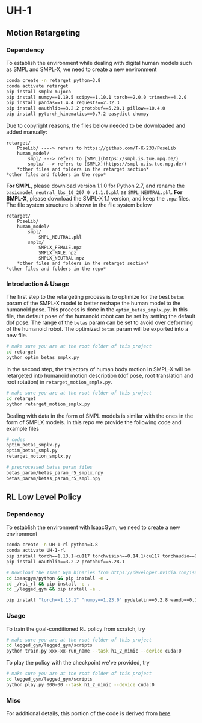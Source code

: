 # UH-1

## Motion Retargeting

### Dependency

To establish the environment while dealing with digital human models such as SMPL and SMPL-X, we need to create a new environment
```bash
conda create -n retarget python=3.8
conda activate retarget
pip install smplx mujoco
pip install numpy==1.19.5 scipy==1.10.1 torch==2.0.0 trimesh==4.2.0
pip install pandas==1.4.4 requests==2.32.3
pip install oauthlib==3.2.2 protobuf==5.28.1 pillow==10.4.0
pip install pytorch_kinematics==0.7.2 easydict chumpy
```

Due to copyright reasons, the files below needed to be downloaded and added manually:
```
retarget/
    PoseLib/ ----> refers to https://github.com/T-K-233/PoseLib
    human_model/
        smpl/ ---> refers to [SMPL](https://smpl.is.tue.mpg.de/)
        smplx/ --> refers to [SMPLX](https://smpl-x.is.tue.mpg.de/)
    *other files and folders in the retarget section*
*other files and folders in the repo*
```

**For SMPL**, please download version 1.1.0 for Python 2.7, and rename the `basicmodel_neutral_lbs_10_207_0_v1.1.0.pkl` as `SMPL_NEUTRAL.pkl`.
**For SMPL-X**, please download the SMPL-X 1.1 version, and keep the `.npz` files.
The file system structure is shown in the file system below
```
retarget/
    PoseLib/
    human_model/
        smpl/
            SMPL_NEUTRAL.pkl
        smplx/ 
            SMPLX_FEMALE.npz
            SMPLX_MALE.npz
            SMPLX_NEUTRAL.npz
    *other files and folders in the retarget section*
*other files and folders in the repo*
```

### Introduction & Usage

The first step to the retargeting process is to optimize for the best `betas` param of the SMPL-X model to better reshape the human model to the humanoid pose. This process is done in the `optim_betas_smplx.py`. In this file, the default pose of the humanoid robot can be set by setting the default dof pose. The range of the `betas` param can be set to avoid over deforming of the humanoid robot. The optimized `betas` param will be exported into a new file.

```bash
# make sure you are at the root folder of this project 
cd retarget
python optim_betas_smplx.py
```

In the second step, the trajectory of human body motion in SMPL-X will be retargeted into humanoid motion description (dof pose, root translation and root rotation) in `retarget_motion_smplx.py`.

```bash
# make sure you are at the root folder of this project 
cd retarget
python retarget_motion_smplx.py
```

Dealing with data in the form of SMPL models is similar with the ones in the form of SMPLX models. In this repo we provide the following code and example files
```bash
# codes
optim_betas_smplx.py
optim_betas_smpl.py
retarget_motion_smplx.py

# preprocessed betas param files
betas_param/betas_param_r5_smplx.npy
betas_param/betas_param_r5_smpl.npy
``` 

## RL Low Level Policy

### Dependency

To establish the environment with IsaacGym, we need to create a new environment

```bash
conda create -n UH-1-rl python=3.8
conda activate UH-1-rl
pip install torch==1.13.1+cu117 torchvision==0.14.1+cu117 torchaudio==0.13.1+cu117 -f https://download.pytorch.org/whl/torch_stable.html
pip install oauthlib==3.2.2 protobuf==5.28.1

# Download the Isaac Gym binaries from https://developer.nvidia.com/isaac-gym 
cd isaacgym/python && pip install -e .
cd _/rsl_rl && pip install -e .
cd _/legged_gym && pip install -e .

pip install "torch==1.13.1" "numpy==1.23.0" pydelatin==0.2.8 wandb==0.17.5 tqdm opencv-python==4.10.0.84 ipdb pyfqmr==0.2.1 flask dill==0.3.8 gdown==5.2.0 pytorch_kinematics==0.7.4 easydict==1.13
```

### Usage

To train the goal-conditioned RL policy from scratch, try

```bash
# make sure you are at the root folder of this project 
cd legged_gym/legged_gym/scripts
python train.py xxx-xx-run_name --task h1_2_mimic --device cuda:0
```

To play the policy with the checkpoint we've provided, try
```bash
# make sure you are at the root folder of this project 
cd legged_gym/legged_gym/scripts
python play.py 000-00 --task h1_2_mimic --device cuda:0
```

### Misc

For additional details, this portion of the code is derived from [here](https://github.com/chengxuxin/expressive-humanoid).